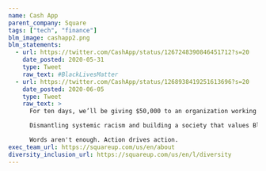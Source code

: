 ```yaml
---
name: Cash App
parent_company: Square
tags: ["tech", "finance"]
blm_image: cashapp2.png
blm_statements:
  - url: https://twitter.com/CashApp/status/1267248390846451712?s=20
    date_posted: 2020-05-31
    type: Tweet
    raw_text: #BlackLivesMatter
  - url: https://twitter.com/CashApp/status/1268938419251613696?s=20
    date_posted: 2020-06-05
    type: Tweet
    raw_text: >
      For ten days, we’ll be giving $50,000 to an organization working for justice in a different facet of their community. We’ll also be matching payments sent to their $cashtags.

      Dismantling systemic racism and building a society that values Black lives needs support from every corner.

      Words aren't enough. Action drives action.
exec_team_url: https://squareup.com/us/en/about
diversity_inclusion_url: https://squareup.com/us/en/l/diversity
---
```

